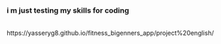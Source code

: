 <h3 color="red">i m just testing my skills for coding</h1> <br>
https://yasseryg8.github.io/fitness_bigenners_app/project%20english/
